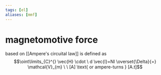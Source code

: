 ```yaml
---
tags: [el]
aliases: [mmf]
---
```

# magnetomotive force
based on [[Ampere's circuital law]] is defined as $$\oint\limits_{C}^{} \vec{H} \cdot \ d \vec{l}=NI \overset{\Delta}{=} \mathcal{V}_{m} \ \ [A] \text{ or ampere-turns } [A.t]$$
